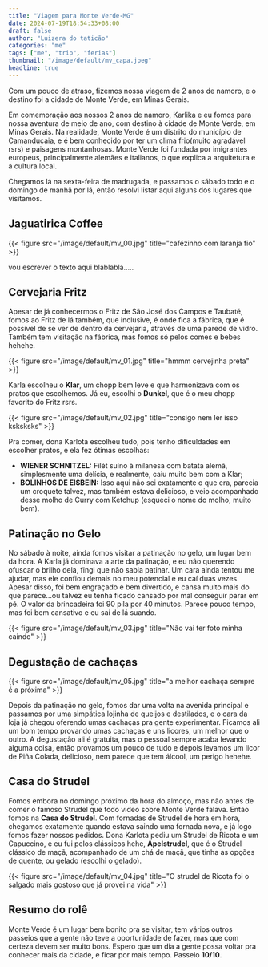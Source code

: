 ```yaml
---
title: "Viagem para Monte Verde-MG"
date: 2024-07-19T18:54:33+08:00
draft: false
author: "Luizera do taticão"
categories: "me"
tags: ["me", "trip", "ferias"]
thumbnail: "/image/default/mv_capa.jpeg"
headline: true
---
```

Com um pouco de atraso, fizemos nossa viagem de 2 anos de namoro, e o destino foi a cidade de Monte Verde, em Minas Gerais.
<!--more-->

Em comemoração aos nossos 2 anos de namoro, Karlika e eu fomos para nossa aventura de meio de ano, com destino à cidade de Monte Verde, em Minas Gerais. Na realidade, Monte Verde é um distrito do município de Camanducaia, e é bem conhecido por ter um clima frio(muito agradável rsrs) e paisagens montanhosas. Monte Verde foi fundada por imigrantes europeus, principalmente alemães e italianos, o que explica a arquitetura e a cultura local.

Chegamos lá na sexta-feira de madrugada, e passamos o sábado todo e o domingo de manhã por lá, então resolvi listar aqui alguns dos lugares que visitamos.

## Jaguatirica Coffee

{{< figure src="/image/default/mv_00.jpg" title="cafézinho com laranja fio" >}}

vou escrever o texto aqui blablabla.....

## Cervejaria Fritz

Apesar de já conhecermos o Fritz de São José dos Campos e Taubaté, fomos ao Fritz de lá também, que inclusive, é onde fica a fábrica, que é possível de se ver de dentro da cervejaria, através de uma parede de vidro. Também tem visitação na fábrica, mas fomos só pelos comes e bebes hehehe.

{{< figure src="/image/default/mv_01.jpg" title="hmmm cervejinha preta" >}}

Karla escolheu o **Klar**, um chopp bem leve e que harmonizava com os pratos que escolhemos. Já eu, escolhi o **Dunkel**, que é o meu chopp favorito do Fritz rsrs.

{{< figure src="/image/default/mv_02.jpg" title="consigo nem ler isso ksksksks" >}}

Pra comer, dona Karlota escolheu tudo, pois tenho dificuldades em escolher pratos, e ela fez ótimas escolhas:
- **WIENER SCHNITZEL:** Filét suíno à milanesa com batata alemã, simplesmente uma delícia, e realmente, caiu muito bem com a Klar;
- **BOLINHOS DE EISBEIN:** Isso aqui não sei exatamente o que era, parecia um croquete talvez, mas também estava delicioso, e veio acompanhado desse molho de Curry com Ketchup (esqueci o nome do molho, muito bem).

## Patinação no Gelo

No sábado à noite, ainda fomos visitar a patinação no gelo, um lugar bem da hora. A Karla já dominava a arte da patinação, e eu não querendo ofuscar o brilho dela, fingi que não sabia patinar. Um cara ainda tentou me ajudar, mas ele confiou demais no meu potencial e eu caí duas vezes. Apesar disso, foi bem engraçado e bem divertido, e cansa muito mais do que parece...ou talvez eu tenha ficado cansado por mal conseguir parar em pé. O valor da brincadeira foi 90 pila por 40 minutos. Parece pouco tempo, mas foi bem cansativo e eu saí de lá suando.

{{< figure src="/image/default/mv_03.jpg" title="Nâo vai ter foto minha caindo" >}}

## Degustação de cachaças

{{< figure src="/image/default/mv_05.jpg" title="a melhor cachaça sempre é a próxima" >}}

Depois da patinação no gelo, fomos dar uma volta na avenida principal e passamos por uma simpática lojinha de queijos e destilados, e o cara da loja já chegou oferendo umas cachaças pra gente experimentar. Ficamos ali um bom tempo provando umas cachaças e uns licores, um melhor que o outro. A degustação ali é gratuita, mas o pessoal sempre acaba levando alguma coisa, então provamos um pouco de tudo e depois levamos um licor de Piña Colada, delicioso, nem parece que tem álcool, um perigo hehehe.

## Casa do Strudel

Fomos embora no domingo próximo da hora do almoço, mas não antes de comer o famoso Strudel que todo vídeo sobre Monte Verde falava. Então fomos na **Casa do Strudel**. Com fornadas de Strudel de hora em hora, chegamos exatamente quando estava saindo uma fornada nova, e já logo fomos fazer nossos pedidos. Dona Karlota pediu um Strudel de Ricota e um  Capuccino, e eu fui pelos clássicos hehe, **Apelstrudel**, que é o Strudel clássico de maçã, acompanhado de um chá de maçã, que tinha as opções de quente, ou gelado (escolhi o gelado).

{{< figure src="/image/default/mv_04.jpg" title="O strudel de Ricota foi o salgado mais gostoso que já provei na vida" >}}

## Resumo do rolê

Monte Verde é um lugar bem bonito pra se visitar, tem vários outros passeios que a gente não teve a oportunidade de fazer, mas que com certeza devem ser muito bons. Espero que um dia a gente possa voltar pra conhecer mais da cidade, e ficar por mais tempo. Passeio **10/10**.


